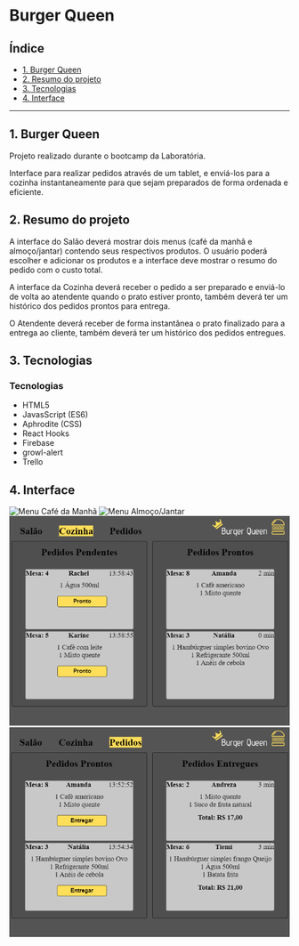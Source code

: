 # Burger Queen

## Índice

* [1. Burger Queen](#1-burger-queen)
* [2. Resumo do projeto](#2-resumo-do-projeto)
* [3. Tecnologias](#3-tecnologias)
* [4. Interface](#4-interface)

***

## 1. Burger Queen

Projeto realizado durante o bootcamp da Laboratória.  

 Interface para realizar pedidos através de um tablet, e enviá-los para a cozinha instantaneamente para que sejam preparados de forma ordenada e eficiente.

## 2. Resumo do projeto

A interface do Salão deverá mostrar dois menus (café da manhã e almoço/jantar) contendo seus respectivos produtos. O usuário poderá escolher e adicionar os produtos e a interface deve mostrar o resumo do pedido com o custo total.  

A interface da Cozinha deverá receber o pedido a ser preparado e enviá-lo de volta ao atendente quando o prato estiver pronto, também deverá ter um histórico dos pedidos prontos para entrega.

O Atendente deverá receber de forma instantânea o prato finalizado para a entrega ao cliente, também deverá ter um histórico dos pedidos entregues.  

## 3. Tecnologias

### Tecnologias  

* HTML5
* JavasScript (ES6)
* Aphrodite (CSS)
* React Hooks
* Firebase
* growl-alert
* Trello

## 4. Interface

![Menu Café da Manhã](./public/images/café.png)
![Menu Almoço/Jantar](./public/images/almoço-jantar.png)
![Page Cozinha](./public/images/cozinha.png)
![Page Entrega](./public/images/entrega.png)